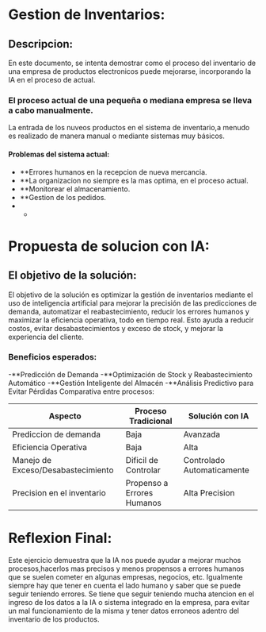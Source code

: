 # Gestion de Inventarios:
## Descripcion:
En este documento, se intenta demostrar como el proceso del inventario de una empresa de productos electronicos puede mejorarse, incorporando la IA en el proceso de actual.
### El proceso actual de una pequeña o mediana empresa se lleva a cabo manualmente.
La entrada de los nuveos productos en el sistema de inventario,a menudo es realizado de manera manual o mediante sistemas muy básicos.
#### Problemas del sistema actual:
- **Errores humanos en la recepcion de nueva mercancia.
- **La organizacion no siempre es la mas optima, en el proceso actual.
- **Monitorear el almacenamiento.
- **Gestion de los pedidos.
- -
# Propuesta de solucion con IA:
## El objetivo de la solución:
El objetivo de la solución es optimizar la gestión de inventarios mediante el uso de inteligencia artificial para mejorar la precisión de las predicciones de demanda,
automatizar el reabastecimiento, reducir los errores humanos y maximizar la eficiencia operativa, todo en tiempo real.
Esto ayuda a reducir costos, evitar desabastecimientos y exceso de stock, y mejorar la experiencia del cliente.
### Beneficios esperados:
-**Predicción de Demanda
-**Optimización de Stock y Reabastecimiento Automático
-**Gestión Inteligente del Almacén
-**Análisis Predictivo para Evitar Pérdidas
Comparativa entre procesos:

| Aspecto                            | Proceso Tradicional              | Solución con IA            |
|------------------------------------|----------------------------------|--------------------------  |
| Prediccion de demanda              | Baja                             | Avanzada                   |
| Eficiencia Operativa               | Baja                             | Alta                       |
| Manejo de Exceso/Desabastecimiento | Dificil de Controlar             | Controlado Automaticamente |
| Precision en el inventario         | Propenso a Errores Humanos       | Alta Precision             | 

# Reflexion Final:
Este ejercicio demuestra que la IA nos puede ayudar a mejorar muchos procesos,hacerlos mas precisos y menos propensos a errores humanos que se suelen cometer en algunas empresas, negocios, etc.
Igualmente siempre hay que tener en cuenta el lado humano y saber que se puede seguir teniendo errores. Se tiene que seguir teniendo mucha atencion en el ingreso de los datos a la IA o sistema integrado en la empresa,
para evitar un mal funcionamiento de la misma y tener datos erroneos adentro del inventario de los productos.
